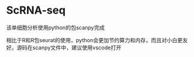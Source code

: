# ScRNA-seq

该单细胞分析使用python的包scanpy完成

相比于R和R包seurat的使用，python会更加节约算力和内存，而且对小白更友好。源码在scanpy文件中，建议使用vscode打开
